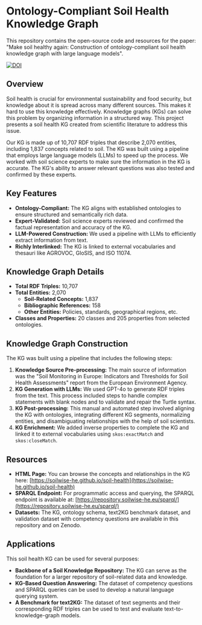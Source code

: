 # Ontology-Compliant Soil Health Knowledge Graph

This repository contains the open-source code and resources for the paper: "Make soil healthy again: Construction of ontology-compliant soil health knowledge graph with large language models".

[![DOI](https://zenodo.org/badge/DOI/10.5281/zenodo.14936019.svg)](https://doi.org/10.5281/zenodo.14936019)

## Overview

Soil health is crucial for environmental sustainability and food security, but knowledge about it is spread across many different sources. This makes it hard to use this knowledge effectively. Knowledge graphs (KGs) can solve this problem by organizing information in a structured way. This project presents a soil health KG created from scientific literature to address this issue.

Our KG is made up of 10,707 RDF triples that describe 2,070 entities, including 1,837 concepts related to soil. The KG was built using a pipeline that employs large language models (LLMs) to speed up the process. We worked with soil science experts to make sure the information in the KG is accurate. The KG's ability to answer relevant questions was also tested and confirmed by these experts.

## Key Features

* **Ontology-Compliant:** The KG aligns with established ontologies to ensure structured and semantically rich data.
* **Expert-Validated:** Soil science experts reviewed and confirmed the factual representation and accuracy of the KG.
* **LLM-Powered Construction:** We used a pipeline with LLMs to efficiently extract information from text.
* **Richly Interlinked:** The KG is linked to external vocabularies and thesauri like AGROVOC, GloSIS, and ISO 11074.

## Knowledge Graph Details

* **Total RDF Triples:** 10,707
* **Total Entities:** 2,070
    * **Soil-Related Concepts:** 1,837
    * **Bibliographic References:** 158
    * **Other Entities:** Policies, standards, geographical regions, etc.
* **Classes and Properties:** 20 classes and 205 properties from selected ontologies.

## Knowledge Graph Construction

The KG was built using a pipeline that includes the following steps:

1.  **Knowledge Source Pre-processing:** The main source of information was the "Soil Monitoring in Europe: Indicators and Thresholds for Soil Health Assessments" report from the European Environment Agency.
2.  **KG Generation with LLMs:** We used GPT-4o to generate RDF triples from the text. This process included steps to handle complex statements with blank nodes and to validate and repair the Turtle syntax.
3.  **KG Post-processing:** This manual and automated step involved aligning the KG with ontologies, integrating different KG segments, normalizing entities, and disambiguating relationships with the help of soil scientists.
4.  **KG Enrichment:** We added inverse properties to complete the KG and linked it to external vocabularies using `skos:exactMatch` and `skos:closeMatch`.

## Resources

* **HTML Page:** You can browse the concepts and relationships in the KG here: [https://soilwise-he.github.io/soil-health](https://soilwise-he.github.io/soil-health)
* **SPARQL Endpoint:** For programmatic access and querying, the SPARQL endpoint is available at: [https://repository.soilwise-he.eu/sparql/](https://repository.soilwise-he.eu/sparql/)
* **Datasets:** The KG, ontology schema, text2KG benchmark dataset, and validation dataset with competency questions are available in this repository and on Zenodo.

## Applications

This soil health KG can be used for several purposes:

* **Backbone of a Soil Knowledge Repository:** The KG can serve as the foundation for a larger repository of soil-related data and knowledge.
* **KG-Based Question Answering:** The dataset of competency questions and SPARQL queries can be used to develop a natural language querying system.
* **A Benchmark for text2KG:** The dataset of text segments and their corresponding RDF triples can be used to test and evaluate text-to-knowledge-graph models.
